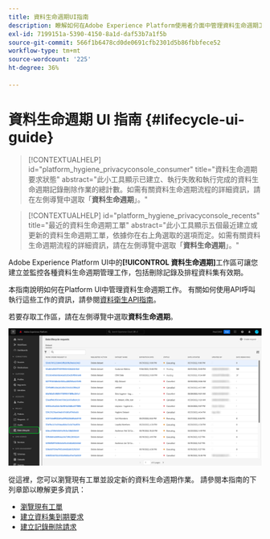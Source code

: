 ```yaml
---
title: 資料生命週期UI指南
description: 瞭解如何在Adobe Experience Platform使用者介面中管理資料生命週期工作。
exl-id: 7199151a-5390-4150-8a1d-daf53b7a1f5b
source-git-commit: 566f1b6478cd0de0691cfb2301d5b86fbbfece52
workflow-type: tm+mt
source-wordcount: '225'
ht-degree: 36%

---
```


# 資料生命週期 UI 指南 {#lifecycle-ui-guide}

>[!CONTEXTUALHELP]
>id="platform_hygiene_privacyconsole_consumer"
>title="資料生命週期要求狀態"
>abstract="此小工具顯示已建立、執行失敗和執行完成的資料生命週期記錄刪除作業的總計數。如需有關資料生命週期流程的詳細資訊，請在左側導覽中選取「**資料生命週期**」。"

>[!CONTEXTUALHELP]
>id="platform_hygiene_privacyconsole_recents"
>title="最近的資料生命週期工單"
>abstract="此小工具顯示五個最近建立或更新的資料生命週期工單，依據你在右上角選取的選項而定。如需有關資料生命週期流程的詳細資訊，請在左側導覽中選取「**資料生命週期**」。"

Adobe Experience Platform UI中的&#x200B;**[!UICONTROL 資料生命週期]**&#x200B;工作區可讓您建立並監控各種資料生命週期管理工作，包括刪除記錄及排程資料集有效期。

本指南說明如何在Platform UI中管理資料生命週期工作。 有關如何使用API呼叫執行這些工作的資訊，請參閱[資料衛生API指南](../api/overview.md)。

若要存取工作區，請在左側導覽中選取&#x200B;**資料生命週期**。

![Platform UI中的[!UICONTROL 資料生命週期]工作區，左側導覽中反白顯示[!UICONTROL 資料生命週期]。](../images/ui/overview/home.png)

從這裡，您可以瀏覽現有工單並設定新的資料生命週期作業。 請參閱本指南的下列章節以瞭解更多資訊：

* [瀏覽現有工單](./browse.md)
* [建立資料集到期要求](./dataset-expiration.md)
* [建立記錄刪除請求](./record-delete.md)
